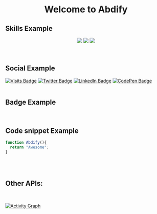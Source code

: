 <h1 align="center">Welcome to Abdify</h1>


## Skills Example
<div align="center">
  <img src="https://img.shields.io/badge/-HTML-c58545?style=for-the-badge&logo=html5&logoColor=c58545&labelColor=282828">
  <img src="https://img.shields.io/badge/-CSS-d1a01f?style=for-the-badge&logo=css3&logoColor=d1a01f&labelColor=282828">
  <img src="https://img.shields.io/badge/-Python-98b982?style=for-the-badge&logo=python&logoColor=98b982&labelColor=282828">
</div>
<br />
<br />

## Social Example
[![Visits Badge](https://badges.pufler.dev/visits/abdify/abdify)](https://abdify.me)
[![Twitter Badge](https://img.shields.io/badge/Twitter-Profile-informational?style=flat&logo=twitter&logoColor=white&color=1CA2F1)](https://twitter.com/username)
[![LinkedIn Badge](https://img.shields.io/badge/LinkedIn-Profile-informational?style=flat&logo=linkedin&logoColor=white&color=0D76A8)](https://www.linkedin.com/in/abdify/)
[![CodePen Badge](https://img.shields.io/badge/CodePen-Profile-informational?style=flat&logo=codepen&logoColor=white&color=black)](https://codepen.io/braydoncoyer)
<br />
<br />

## Badge Example
<img src="https://img.shields.io/github/followers/abdify?label=Github%20Followers&style=social" alt="">
<br />
<br />

## Code snippet Example
```js
function Abdify(){
  return "Awesome";
}
```
<br />
<br />

## Other APIs:
<img src="https://github-readme-streak-stats.herokuapp.com/?user=abdify&theme=gruvbox&hide_border=true" alt="">
<img src="https://github-profile-trophy.vercel.app/?username=abdify" alt="">
<img src="https://github-readme-stats.vercel.app/api?username=abdify&show_icons=true&locale=en" alt="">
<img src="https://github-readme-stats.vercel.app/api/top-langs?username=abdify&show_icons=true&locale=en&layout=compact" alt="">





[![Activity Graph](https://activity-graph.herokuapp.com/graph?username=abdify&theme=gruvbox&bg_color=282828&hide_border=true&line=d1a01f&point=c58545)](https://abdify.me)
